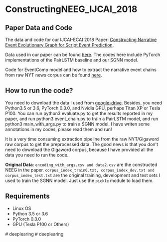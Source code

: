 # ConstructingNEEG_IJCAI_2018

## Paper Data and Code
The data and code for our IJCAI-ECAI 2018 Paper: 
[Constructing Narrative Event Evolutionary Graph for Script Event Prediction](https://arxiv.org/abs/1805.05081).

Data used in our paper can be found [here](https://drive.google.com/open?id=1WFBDL_zfNC1sSuz0dmaMux3w-OB_hUui).
 The codes here include PyTorch implementations of the PairLSTM baseline and our SGNN model. 

 Code for EventComp model and how to extract the narrative event chains 
 from raw NYT news corpus can be found [here](http://mark.granroth-wilding.co.uk/papers/what_happens_next/).

## How to run the code?

You need to download the data I used from [google-drive](https://drive.google.com/open?id=1WFBDL_zfNC1sSuz0dmaMux3w-OB_hUui).
 Besides, you need Python3.5 or 3.6, PyTorch 0.3.0, and Nvidia GPU, perhaps Titan XP or Tesla P100. You can run python3 evaluate.py to get the results reported in my paper, and run python3 event_chain.py to train a PairLSTM model, and run python3 main_with_args.py to train a SGNN model. I have writen some annotations in my codes, please read them and run!

It is a very time consuming extraction pipeline from the raw NYT/Gigaword raw corpus to get the preprocessed data. The good news is that you don't need to download the Gigaword corpus, because I have provided all the data you need to run the code.

**Original Data**: 
`encoding_with_args.csv and data2.csv` are the constructed NEEG in the paper. `corpus_index_train0.txt, corpus_index_dev.txt and corpus_index_test.txt` are the original training, development and test sets I used to train the SGNN model. Just use the `pickle` module to load them.


## Requirements
* Linux OS
* Python 3.5 or 3.6
* PyTorch 0.3.0
* GPU (Tesla P100 or Others)

#   d e e p l e a r i n g  
 #   d e e p l e a r i n g  
 